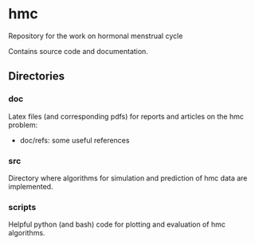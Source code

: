 # hmc
Repository for the work on hormonal menstrual cycle

Contains source code and documentation.

## Directories

### doc

Latex files (and corresponding pdfs) for reports and articles on the hmc problem:

- doc/refs: some useful references

### src

Directory where algorithms for simulation and prediction of hmc data are implemented.

### scripts

Helpful python (and bash) code for plotting and evaluation of hmc algorithms.
